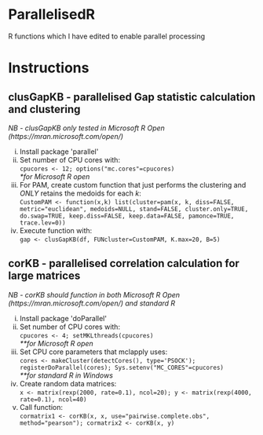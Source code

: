 # ParallelisedR
R functions which I have edited to enable parallel processing

<h1>Instructions</h1>
<h2>clusGapKB - parallelised Gap statistic calculation and clustering</h2>
<i>NB - clusGapKB only tested in Microsoft R Open (https://mran.microsoft.com/open/)</i>
<ol type="i">
<li>Install package 'parallel'</li>
<li>Set number of CPU cores with:<br>
<code>cpucores <- 12; options("mc.cores"=cpucores)</code><br>
<i>*for Microsoft R open</i></li>
<li>For PAM, create custom function that just performs the clustering and <i>ONLY</i> retains the medoids for each <i>k</i>:<br>
<code>CustomPAM <- function(x,k) list(cluster=pam(x, k, diss=FALSE, metric="euclidean", medoids=NULL, stand=FALSE, cluster.only=TRUE, do.swap=TRUE, keep.diss=FALSE, keep.data=FALSE, pamonce=TRUE, trace.lev=0))</code></li>
<li>Execute function with:<br>
<code>gap <- clusGapKB(df, FUNcluster=CustomPAM, K.max=20, B=5)</code><br></li>
</ol>

<h2>corKB - parallelised correlation calculation for large matrices</h2>
<i>NB - corKB should function in both Microsoft R Open (https://mran.microsoft.com/open/) and standard R</i>
<ol type="i">
<li>Install package 'doParallel'</li>
<li>Set number of CPU cores with:<br>
<code>cpucores <- 4; setMKLthreads(cpucores)</code><br>
<i>**for Microsoft R open</i></li>
<li>Set CPU core parameters that mclapply uses:<br>
<code>cores <- makeCluster(detectCores(), type='PSOCK'); registerDoParallel(cores); Sys.setenv("MC_CORES"=cpucores)</code><br>
<i>**for standard R in Windows</i></li>
<li>Create random data matrices:<br>
<code>x <- matrix(rexp(2000, rate=0.1), ncol=20); y <- matrix(rexp(4000, rate=0.1), ncol=40)</code></li>
<li>Call function:<br>
<code>cormatrix1 <- corKB(x, x, use="pairwise.complete.obs", method="pearson"); cormatrix2 <- corKB(x, y)</code></li>
